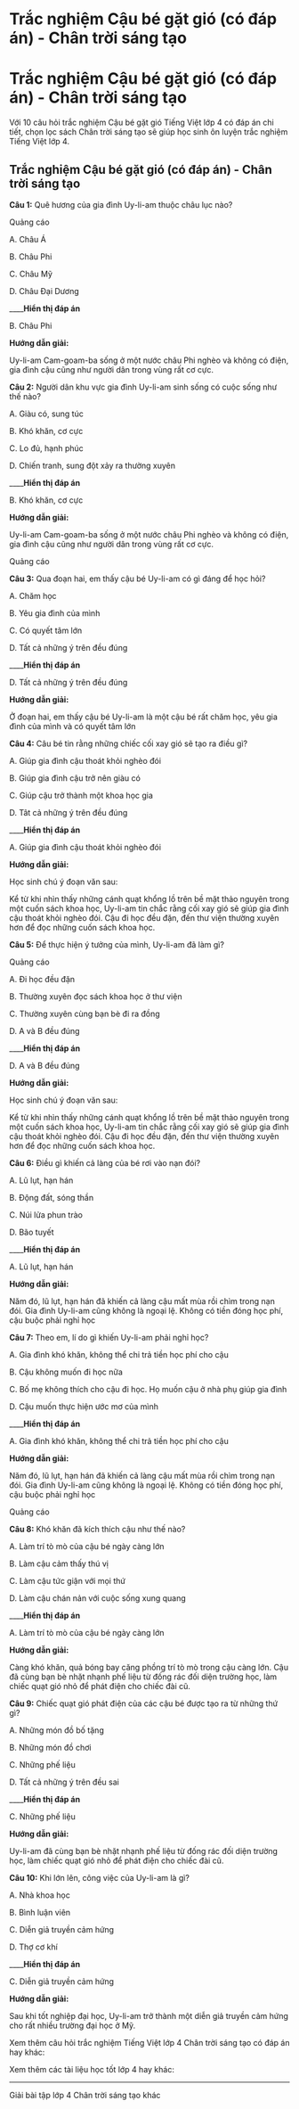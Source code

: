 # Trắc nghiệm Cậu bé gặt gió (có đáp án) - Chân trời sáng tạo

# Trắc nghiệm Cậu bé gặt gió (có đáp án) - Chân trời sáng tạo

Với 10 câu hỏi trắc nghiệm Cậu bé gặt gió Tiếng Việt lớp 4 có đáp án chi tiết, chọn lọc sách Chân trời sáng tạo sẽ giúp học sinh ôn luyện trắc nghiệm Tiếng Việt lớp 4.

## Trắc nghiệm Cậu bé gặt gió (có đáp án) - Chân trời sáng tạo

**Câu 1:** Quê hương của gia đình Uy-li-am thuộc châu lục nào?

Quảng cáo

A. Châu Á

B. Châu Phi

C. Châu Mỹ

D. Châu Đại Dương 

____**Hiển thị đáp án**

B. Châu Phi

**Hướng dẫn giải:**

Uy-li-am Cam-goam-ba sống ở một nước châu Phi nghèo và không có điện, gia đình cậu cũng như người dân trong vùng rất cơ cực.

**Câu 2:** Người dân khu vực gia đình Uy-li-am sinh sống có cuộc sống như thế nào?

A. Giàu có, sung túc

B. Khó khăn, cơ cực

C. Lo đủ, hạnh phúc

D. Chiến tranh, sung đột xảy ra thường xuyên 

____**Hiển thị đáp án**

B. Khó khăn, cơ cực

**Hướng dẫn giải:**

Uy-li-am Cam-goam-ba sống ở một nước châu Phi nghèo và không có điện, gia đình cậu cũng như người dân trong vùng rất cơ cực.

Quảng cáo

**Câu 3:** Qua đoạn hai, em thấy cậu bé Uy-li-am có gì đáng để học hỏi?

A. Chăm học

B. Yêu gia đình của mình

C. Có quyết tâm lớn

D. Tất cả những ý trên đều đúng 

____**Hiển thị đáp án**

D. Tất cả những ý trên đều đúng 

**Hướng dẫn giải:**

Ở đoạn hai, em thấy cậu bé Uy-li-am là một cậu bé rất chăm học, yêu gia đình của mình và có quyết tâm lớn

**Câu 4:** Câu bé tin rằng những chiếc cối xay gió sẽ tạo ra điều gì?

A. Giúp gia đình cậu thoát khỏi nghèo đói

B. Giúp gia đình cậu trở nên giàu có

C. Giúp cậu trở thành một khoa học gia

D. Tât cả những ý trên đều đúng 

____**Hiển thị đáp án**

A. Giúp gia đình cậu thoát khỏi nghèo đói

**Hướng dẫn giải:**

Học sinh chú ý đoạn văn sau:

Kể từ khi nhìn thấy những cánh quạt khổng lồ trên bề mặt thảo nguyên trong một cuốn sách khoa học, Uy-li-am tin chắc rằng cối xay gió sẽ giúp gia đình cậu thoát khỏi nghèo đói. Cậu đi học đều đặn, đến thư viện thường xuyên hơn để đọc những cuốn sách khoa học.

**Câu 5:** Để thực hiện ý tưởng của mình, Uy-li-am đã làm gì?

Quảng cáo

A. Đi học đều đặn

B. Thường xuyên đọc sách khoa học ở thư viện

C. Thường xuyên cùng bạn bè đi ra đồng 

D. A và B đều đúng 

____**Hiển thị đáp án**

D. A và B đều đúng 

**Hướng dẫn giải:**

Học sinh chú ý đoạn văn sau:

Kể từ khi nhìn thấy những cánh quạt khổng lồ trên bề mặt thảo nguyên trong một cuốn sách khoa học, Uy-li-am tin chắc rằng cối xay gió sẽ giúp gia đình cậu thoát khỏi nghèo đói. Cậu đi học đều đặn, đến thư viện thường xuyên hơn để đọc những cuốn sách khoa học.

**Câu 6:** Điều gì khiến cả làng của bé rơi vào nạn đói?

A. Lũ lụt, hạn hán

B. Động đất, sóng thần

C. Núi lửa phun trào

D. Bão tuyết 

____**Hiển thị đáp án**

A. Lũ lụt, hạn hán

**Hướng dẫn giải:**

Năm đó, lũ lụt, hạn hán đã khiến cả làng cậu mất mùa rồi chìm trong nạn đói. Gia đình Uy-li-am cũng không là ngoại lệ. Không có tiền đóng học phí, cậu buộc phải nghỉ học

**Câu 7:** Theo em, lí do gì khiến Uy-li-am phải nghỉ học?

A. Gia đình khó khăn, không thể chi trả tiền học phí cho cậu

B. Cậu không muốn đi học nữa

C. Bố mẹ không thích cho cậu đi học. Họ muốn cậu ở nhà phụ giúp gia đình

D. Cậu muốn thực hiện ước mơ của mình 

____**Hiển thị đáp án**

A. Gia đình khó khăn, không thể chi trả tiền học phí cho cậu

**Hướng dẫn giải:**

Năm đó, lũ lụt, hạn hán đã khiến cả làng cậu mất mùa rồi chìm trong nạn đói. Gia đình Uy-li-am cũng không là ngoại lệ. Không có tiền đóng học phí, cậu buộc phải nghỉ học

Quảng cáo

**Câu 8:** Khó khăn đã kích thích cậu như thế nào?

A. Làm trí tò mò của cậu bé ngày càng lớn

B. Làm cậu cảm thấy thú vị

C. Làm cậu tức giận với mọi thứ

D. Làm cậu chán nản với cuộc sống xung quang 

____**Hiển thị đáp án**

A. Làm trí tò mò của cậu bé ngày càng lớn

**Hướng dẫn giải:**

Càng khó khăn, quả bóng bay căng phồng trí tò mò trong cậu càng lớn. Cậu đã cùng bạn bè nhặt nhạnh phế liệu từ đống rác đối diện trường học, làm chiếc quạt gió nhỏ để phát điện cho chiếc đài cũ.

**Câu 9:** Chiếc quạt gió phát điện của các cậu bé được tạo ra từ những thứ gì?

A. Những món đồ bố tặng

B. Những món đồ chơi 

C. Những phế liệu

D. Tất cả những ý trên đều sai 

____**Hiển thị đáp án**

C. Những phế liệu

**Hướng dẫn giải:**

Uy-li-am đã cùng bạn bè nhặt nhạnh phế liệu từ đống rác đối diện trường học, làm chiếc quạt gió nhỏ để phát điện cho chiếc đài cũ.

**Câu 10:** Khi lớn lên, công việc của Uy-li-am là gì?

A. Nhà khoa học

B. Bình luận viên

C. Diễn giả truyền cảm hứng

D. Thợ cơ khí 

____**Hiển thị đáp án**

C. Diễn giả truyền cảm hứng

**Hướng dẫn giải:**

Sau khi tốt nghiệp đại học, Uy-li-am trở thành một diễn giả truyền cảm hứng cho rất nhiều trường đại học ở Mỹ.

Xem thêm câu hỏi trắc nghiệm Tiếng Việt lớp 4 Chân trời sáng tạo có đáp án hay khác:

Xem thêm các tài liệu học tốt lớp 4 hay khác:

* * *

Giải bài tập lớp 4 Chân trời sáng tạo khác
